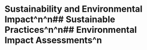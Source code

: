 # Sustainability and Environmental Impact^n^n## Sustainable Practices^n^n## Environmental Impact Assessments^n 
